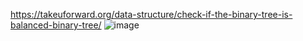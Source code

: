 https://takeuforward.org/data-structure/check-if-the-binary-tree-is-balanced-binary-tree/
![image](https://github.com/Jiyarathore/BinaryTree/assets/96529109/17d0b875-1a67-44c4-9a5b-e22d404a2c4e)
